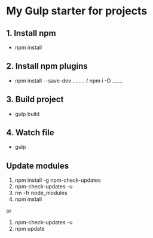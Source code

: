 # My Gulp starter for projects #

## 1. Install npm ##
* npm install 

## 2. Install npm plugins ##
* npm install --save-dev ........ / npm i -D .......

## 3. Build project ##
* gulp build

## 4. Watch file ##
* gulp

## Update modules ##
1) npm install -g npm-check-updates
2) npm-check-updates -u
3) rm -fr node_modules
4) npm install

or

1) npm-check-updates -u
2) npm update
